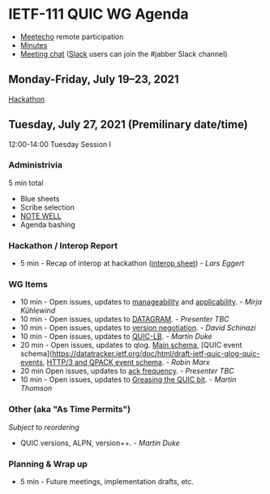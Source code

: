 # IETF-111 QUIC WG Agenda

* [Meetecho](https://meetings.conf.meetecho.com/ietf111/?group=quic) remote participation
* [Minutes](https://codimd.ietf.org/notes-ietf-111-quic)
* [Meeting chat](xmpp:quic@jabber.ietf.org?join) ([Slack](https://quicdev.slack.com/) users can join the #jabber Slack channel)

## Monday-Friday, July 19–23, 2021

[Hackathon](https://trac.ietf.org/trac/ietf/meeting/wiki/111hackathon)

## Tuesday, July 27, 2021 (Premilinary date/time)

12:00-14:00 Tuesday Session I

### Administrivia

5 min total

* Blue sheets
* Scribe selection
* [NOTE WELL](https://www.ietf.org/about/note-well.html)
* Agenda bashing

### Hackathon / Interop Report

* 5 min - Recap of interop at hackathon ([interop sheet](https://docs.google.com/spreadsheets/d/1D0tW89vOoaScs3IY9RGC0UesWGAwE6xyLk0l4JtvTVg/edit#gid=2079541679)) - *Lars Eggert*

### WG Items
* 10 min - Open issues, updates to [manageability](https://datatracker.ietf.org/doc/draft-ietf-quic-manageability/) and [applicability](https://datatracker.ietf.org/doc/draft-ietf-quic-applicability/). - *Mirja Kühlewind*
* 10 min - Open issues, updates to [DATAGRAM](https://datatracker.ietf.org/doc/draft-ietf-quic-datagram/). - *Presenter TBC*
* 10 min - Open issues, updates to [version negotiation](https://datatracker.ietf.org/doc/draft-ietf-quic-version-negotiation/). - *David Schinazi*
* 10 min - Open issues, updates to [QUIC-LB](https://datatracker.ietf.org/doc/draft-ietf-quic-load-balancers). - *Martin Duke*
* 20 min - Open issues, updates to qlog. [Main schema](https://datatracker.ietf.org/doc/html/draft-ietf-quic-qlog-main-schema), [QUIC event schema](https://datatracker.ietf.org/doc/html/draft-ietf-quic-qlog-quic-events, [HTTP/3 and QPACK event schema](https://quicwg.github.io/qlog/#go.draft-ietf-quic-qlog-h3-events.html). - *Robin Marx*
* 20 min  Open issues, updates to [ack frequency](https://github.com/quicwg/ack-frequency). - *Presenter TBC*
* 10 min - Open issues, updates to [Greasing the QUIC bit](https://datatracker.ietf.org/doc/html/draft-ietf-quic-bit-grease). - *Martin Thomson*


### Other (aka "As Time Permits")

*Subject to reordering*

* QUIC versions, ALPN, version++. - *Martin Duke* 

### Planning & Wrap up

* 5 min - Future meetings, implementation drafts, etc.

